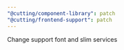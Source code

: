 ```yaml
---
"@cutting/component-library": patch
"@cutting/frontend-support": patch
---
```


Change support font and slim services
